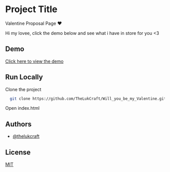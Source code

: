 
# Project Title

Valentine Proposal Page ❤️

Hi my lovee, click the demo below and see what i have in store for you <3
## Demo

[Click here to view the demo](https://thelukcraft.github.io/Will_you_be_my_Valentine/)  

## Run Locally

Clone the project

```bash
  git clone https://github.com/TheLukCraft/Will_you_be_my_Valentine.git
```

Open index.html

## Authors

- [@thelukcraft](https://www.github.com/thelukcraft)


## License

[MIT](https://choosealicense.com/licenses/mit/)

